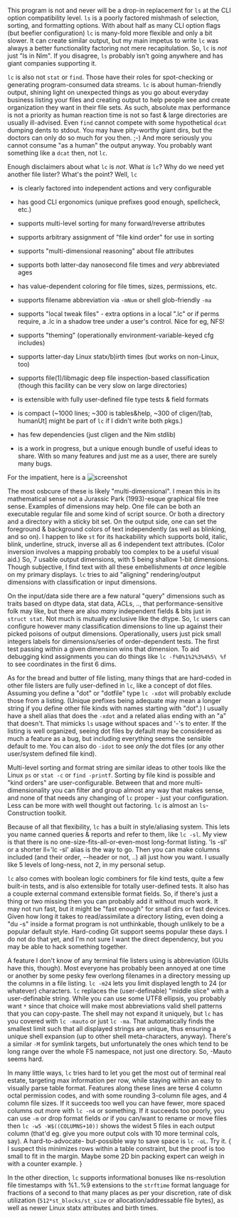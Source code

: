 This program is not and never will be a drop-in replacement for `ls` at the CLI
option compatibility level.  `ls` is a poorly factored mishmash of selection,
sorting, and formatting options.  With about half as many CLI option flags (but
beefier configuration) `lc` is many-fold more flexible and only a bit slower.
It can create similar output, but my main impetus to write `lc` was always a
better functionality factoring not mere recapitulation.  So, `lc` is *not* just
"ls in Nim".  If you disagree, `ls` probably isn't going anywhere and has giant
companies supporting it.

`lc` is also not `stat` or `find`.  Those have their roles for spot-checking or
generating program-consumed data streams.  `lc` is about human-friendly output,
shining light on unexpected things as you go about everyday business listing
your files and creating output to help people see and create organization they
want in their file sets.  As such, absolute max performance is not a priority as
human reaction time is not so fast & large directories are usually ill-advised.
Even `find` cannot compete with some hypothetical `dcat` dumping dents to
stdout.  You may have pity-worthy giant dirs, but the doctors can only do so
much for you then. ;-)  And more seriously you cannot consume "as a human" the
output anyway.  You probably want something like a `dcat` then, not `lc`.

Enough disclaimers about what `lc` is *not*.  What *is* `lc`?  Why do we need
yet another file lister?  What's the point?  Well, `lc`

 - is clearly factored into independent actions and very configurable

 - has good CLI ergonomics (unique prefixes good enough, spellcheck, etc.)

 - supports multi-level sorting for many forward/reverse attributes

 - supports arbitrary assignment of "file kind order" for use in sorting

 - supports "multi-dimensional reasoning" about file attributes

 - supports both latter-day nanosecond file times and *very* abbreviated ages

 - has value-dependent coloring for file times, sizes, permissions, etc.

 - supports filename abbreviation via `-mNum` or shell glob-friendly `-ma`

 - supports "local tweak files" - extra options in a local ".lc" or if perms
   require, a .lc in a shadow tree under a user's control.  Nice for eg, NFS!

 - supports "theming" (operationally environment-variable-keyed cfg includes)

 - supports latter-day Linux statx/b)irth times (but works on non-Linux, too)

 - supports file(1)/libmagic deep file inspection-based classification (though
   this facility can be very slow on large directories)

 - is extensible with fully user-defined file type tests & field formats

 - is compact (~1000 lines; ~300 is tables&help, ~300 of cligen/[tab, humanUt]
               might be part of `lc` if I didn't write both pkgs.)

 - has few dependencies (just cligen and the Nim stdlib)

 - is a work in progress, but a unique enough bundle of useful ideas to share.
   With so many features and just me as a user, there are surely many bugs.

For the impatient, here is a
![screenshot](https://raw.githubusercontent.com/c-blake/lc/master/ss.png)

The most osbcure of these is likely "multi-dimensional".  I mean this in its
mathematical sense not a Jurassic Park (1993)-esque graphical file tree sense.
Examples of dimensions may help.  One file can be both an executable regular
file and some kind of script source.  Or both a directory and a directory with
a sticky bit set.  On the output side, one can set the foreground & background
colors of text independently (as well as blinking, and so on).  I happen to
like `st` for its hackability which supports bold, italic, blink, underline,
struck, inverse all as 6 independent text attributes. (Color inversion involves
a mapping probably too complex to be a useful visual aid.)  So, 7 usable output
dimensions, with 5 being shallow 1-bit dimensions.  Though subjective, I find
text with all these embellishments *at once* legible on my primary displays.
`lc` tries to aid "aligning" rendering/output dimensions with classification or
input dimensions.

On the input/data side there are a few natural "query" dimensions such as traits
based on dtype data, stat data, ACLs, .., that performance-sensitive folk may
like, but there are also *many* independent fields & bits just in `struct stat`.
Not much is mutually exclusive like the dtype.  So, `lc` users can configure
however many classification dimensions to line up against their picked poisons
of output dimensions.  Operationally, users just pick small integers labels for
dimensions/series of order-dependent tests.  The first test passing within a
given dimension wins that dimension.  To aid debugging kind assignments you can
do things like `lc -f%0%1%2%3%4%5\ %f` to see coordinates in the first 6 dims.

As for the bread and butter of file listing, many things that are hard-coded in
other file listers are fully user-defined in `lc`, like a concept of dot files.
Assuming you define a "dot" or "dotfile" type `lc -xdot` will probably exclude
those from a listing.  (Unique prefixes being adequate may mean a longer string
if you define other file kinds with names starting with "dot".)  I usually have
a shell alias that does the `-xdot` and a related alias ending with an "a" that
doesn't.  That mimicks `ls` usage without spaces and '-'s to enter.  If the
listing is well organized, seeing dot files by default may be considered as much
a feature as a bug, but including everything seems the sensible default to me.
You can also do `-idot` to see *only* the dot files (or any other user/system
defined file kind).

Multi-level sorting and format string are similar ideas to other tools like the
Linux `ps` or `stat -c` or `find -printf`.  Sorting by file kind is possible and
"kind orders" are user-configurable.  Between that and more multi-dimensionality
you can filter and group almost any way that makes sense, and none of that needs
any changing of `lc` proper - just your configuration.  Less can be more with
well thought out factoring.  `lc` is almost an `ls`-Construction toolkit.

Because of all that flexibility, `lc` has a built in style/aliasing system.
This lets you name canned queries & reports and refer to them, like `lc -sl`.
My view is that there is no one-size-fits-all-or-even-most long-format listing.
'ls -sl' or a shorter ll='lc -sl' alias is the way to go.  Then you can make
columns included (and their order, --header or not, ..) all just how you want.
I usually like 5 levels of long-ness, not 2, in my personal setup.

`lc` also comes with boolean logic combiners for file kind tests, quite a few
built-in tests, and is also extensible for totally user-defined tests.  It also
has a couple external command extensible format fields.  So, if there's just a
thing or two missing then you can probably add it without much work.  It may
not run fast, but it might be "fast enough" for small dirs or fast devices.
Given how long it takes to read/assimilate a directory listing, even doing a
"du -s" inside a format program is not unthinkable, though unlikely to be a
popular default style.  Hard-coding Git support seems popular these days.  I do
not do that yet, and I'm not sure I want the direct dependency, but you may be
able to hack something together.

A feature I don't know of any terminal file listers using is abbreviation (GUIs
have this, though).  Most everyone has probably been annoyed at one time or
another by some pesky few overlong filenames in a directory messing up the
columns in a file listing.  `lc -m24` lets you limit displayed length to 24 (or
whatever) characters.  `lc` replaces the (user-definable) "middle slice" with a
user-definable string.  While you can use some UTF8 ellipsis, you probably want
`*` since that choice will make most abbreviations valid shell patterns that you
can copy-paste.  The shell may not expand it uniquely, but `lc` has you covered
with `lc -mauto` or just `lc -ma`.  That automatically finds the smallest limit
such that all displayed strings are unique, thus ensuring a unique shell
expansion (up to other shell meta-characters, anyway).  There's a similar `-M`
for symlink targets, but unfortunately the ones which tend to be long range
over the whole FS namespace, not just one directory.  So, -Mauto seems hard.

In many little ways, `lc` tries hard to let you get the most out of terminal
real estate, targeting max information per row, while staying within an easy
to visually parse table format.  Features along these lines are terse 4 column
octal permission codes, and with some rounding 3-column file ages, and 4 column
file sizes.  If it succeeds too well you can have fewer, more spaced columns out
more with `lc -n4` or something.  If it succeeds too poorly, you can use `-m`
or drop format fields *or* if you can/want to rename or move files then `lc -w5
-W$((COLUMNS+10))` shows the widest 5 files in each output column (that'd eg.
give you more output cols with 10 more terminal cols, say).  A hard-to-advocate-
but-possible way to save space is `lc -oL`.  Try it.  { I suspect this minimizes
rows within a table constraint, but the proof is too small to fit in the margin.
Maybe some 2D bin packing expert can weigh in with a counter example. }

In the other direction, `lc` supports informational bonuses like ns-resolution
file timestamps with %1..%9 extensions to the `strftime` format language for
fractions of a second to that many places as per your discretion, rate of disk
utilization (`512*st_blocks/st_size` or allocation/addressable file bytes),
as well as newer Linux statx attributes and birth times.
